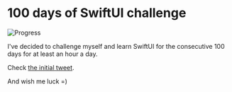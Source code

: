 # 100 days of SwiftUI challenge

![Progress](https://progress-bar.dev/75/?title=85h%2059m%20)


I've decided to challenge myself and learn SwiftUI for the consecutive 100 days for at least an hour a day.

Check [the initial tweet](https://twitter.com/ck3g/status/1188362654324318208).

And wish me luck =)

